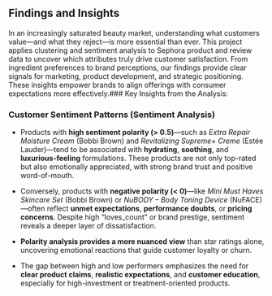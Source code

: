 ##  Findings and Insights

In an increasingly saturated beauty market, understanding what customers value—and what they reject—is more essential than ever. This project applies clustering and sentiment analysis to Sephora product and review data to uncover which attributes truly drive customer satisfaction. From ingredient preferences to brand perceptions, our findings provide clear signals for marketing, product development, and strategic positioning. These insights empower brands to align offerings with consumer expectations more effectively.###  Key Insights from the Analysis:

### Customer Sentiment Patterns (Sentiment Analysis)

- Products with **high sentiment polarity (> 0.5)**—such as *Extra Repair Moisture Cream* (Bobbi Brown) and *Revitalizing Supreme+ Creme* (Estée Lauder)—tend to be associated with **hydrating**, **soothing**, and **luxurious-feeling** formulations. These products are not only top-rated but also emotionally appreciated, with strong brand trust and positive word-of-mouth.

- Conversely, products with **negative polarity (< 0)**—like *Mini Must Haves Skincare Set* (Bobbi Brown) or *NuBODY – Body Toning Device* (NuFACE)—often reflect **unmet expectations**, **performance doubts**, or **pricing concerns**. Despite high “loves_count” or brand prestige, sentiment reveals a deeper layer of dissatisfaction.

- **Polarity analysis provides a more nuanced view** than star ratings alone, uncovering emotional reactions that guide customer loyalty or churn.

- The gap between high and low performers emphasizes the need for **clear product claims**, **realistic expectations**, and **customer education**, especially for high-investment or treatment-oriented products.

